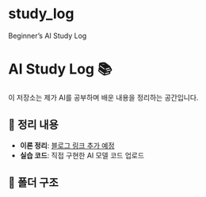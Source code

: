 # study_log
Beginner’s AI Study Log

# AI Study Log 📚
이 저장소는 제가 AI를 공부하며 배운 내용을 정리하는 공간입니다.

## 📌 정리 내용
- **이론 정리**: [블로그 링크 추가 예정](#)
- **실습 코드**: 직접 구현한 AI 모델 코드 업로드

## 📂 폴더 구조
